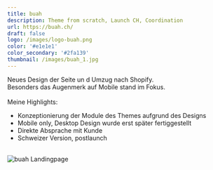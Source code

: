 ```yaml
---
title: buah
description: Theme from scratch, Launch CH, Coordination 
url: https://buah.ch/
draft: false
logo: /images/logo-buah.png
color: '#e1e1e1'
color_secondary: '#2fa139'
thumbnail: /images/buah_1.jpg
---
```

Neues Design der Seite un d Umzug nach Shopify.\
Besonders das Augenmerk auf Mobile stand im Fokus.\
\
Meine Highlights:
- Konzeptionierung der Module des Themes aufgrund des Designs
- Mobile only, Desktop Design wurde erst später fertiggestellt
- Direkte Absprache mit Kunde
- Schweizer Version, postlaunch

\
![buah Landingpage](/images/buah_1.jpg)
